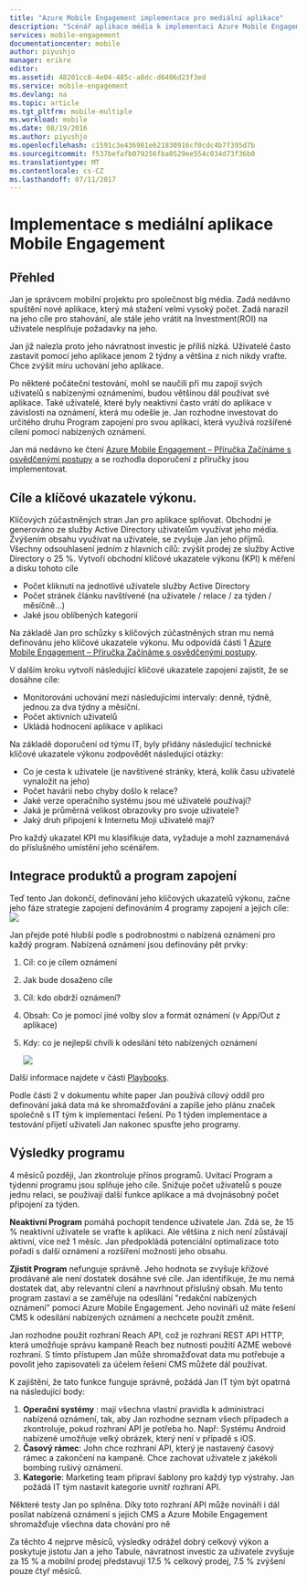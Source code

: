 ```yaml
---
title: "Azure Mobile Engagement implementace pro mediální aplikace"
description: "Scénář aplikace média k implementaci Azure Mobile Engagement"
services: mobile-engagement
documentationcenter: mobile
author: piyushjo
manager: erikre
editor: 
ms.assetid: 48201cc8-4e04-485c-a8dc-d6406d23f3ed
ms.service: mobile-engagement
ms.devlang: na
ms.topic: article
ms.tgt_pltfrm: mobile-multiple
ms.workload: mobile
ms.date: 08/19/2016
ms.author: piyushjo
ms.openlocfilehash: c1591c3e436981e621830916cf0cdc4b7f395d7b
ms.sourcegitcommit: f537befafb079256fba0529ee554c034d73f36b0
ms.translationtype: MT
ms.contentlocale: cs-CZ
ms.lasthandoff: 07/11/2017
---
```

# <a name="implement-mobile-engagement-with-media-app"></a>Implementace s mediální aplikace Mobile Engagement
## <a name="overview"></a>Přehled
Jan je správcem mobilní projektu pro společnost big média. Zadá nedávno spuštění nové aplikace, který má stažení velmi vysoký počet. Zadá narazil na jeho cíle pro stahování, ale stále jeho vrátit na Investment(ROI) na uživatele nesplňuje požadavky na jeho. 

Jan již nalezla proto jeho návratnost investic je příliš nízká. Uživatelé často zastavit pomocí jeho aplikace jenom 2 týdny a většina z nich nikdy vraťte. Chce zvýšit míru uchování jeho aplikace.

Po některé počáteční testování, mohl se naučili při mu zapojí svých uživatelů s nabízenými oznámeními, budou většinou dál používat své aplikace. Také uživatelé, které byly neaktivní často vrátí do aplikace v závislosti na oznámení, která mu odešle je. Jan rozhodne investovat do určitého druhu Program zapojení pro svou aplikaci, která využívá rozšířené cílení pomocí nabízených oznámení.

Jan má nedávno ke čtení [Azure Mobile Engagement – Příručka Začínáme s osvědčenými postupy](mobile-engagement-getting-started-best-practices.md) a se rozhodla doporučení z příručky jsou implementovat.

## <a name="objectives-and-kpis"></a>Cíle a klíčové ukazatele výkonu.
Klíčových zúčastněných stran Jan pro aplikace splňovat. Obchodní je generováno ze služby Active Directory uživatelům využívat jeho média. Zvýšením obsahu využívat na uživatele, se zvyšuje Jan jeho příjmů. Všechny odsouhlasení jedním z hlavních cílů: zvýšit prodej ze služby Active Directory o 25 %. Vytvoří obchodní klíčové ukazatele výkonu (KPI) k měření a disku tohoto cíle

* Počet kliknutí na jednotlivé uživatele služby Active Directory
* Počet stránek článku navštívené (na uživatele / relace / za týden / měsíčně...)
* Jaké jsou oblíbených kategorií

Na základě Jan pro schůzky s klíčových zúčastněných stran mu nemá definovánu jeho klíčové ukazatele výkonu. Mu odpovídá části 1 [Azure Mobile Engagement – Příručka Začínáme s osvědčenými postupy](mobile-engagement-getting-started-best-practices.md). 

V dalším kroku vytvoří následující klíčové ukazatele zapojení zajistit, že se dosáhne cíle:

* Monitorování uchování mezi následujícími intervaly: denně, týdně, jednou za dva týdny a měsíční.
* Počet aktivních uživatelů
* Ukládá hodnocení aplikace v aplikaci

Na základě doporučení od týmu IT, byly přidány následující technické klíčové ukazatele výkonu zodpovědět následující otázky:

* Co je cesta k uživatele (je navštívené stránky, která, kolik času uživatelé vynaložit na jeho)
* Počet havárií nebo chyby došlo k relace?
* Jaké verze operačního systému jsou mé uživatelé používají?
* Jaká je průměrná velikost obrazovky pro svoje uživatele?
* Jaký druh připojení k Internetu Moji uživatelé mají?

Pro každý ukazatel KPI mu klasifikuje data, vyžaduje a mohl zaznamenává do příslušného umístění jeho scénářem.

## <a name="engagement-program-and-integration"></a>Integrace produktů a program zapojení
Teď tento Jan dokončí, definování jeho klíčových ukazatelů výkonu, začne jeho fáze strategie zapojení definováním 4 programy zapojení a jejich cíle:![][1]

Jan přejde poté hlubší podle s podrobnostmi o nabízená oznámení pro každý program. Nabízená oznámení jsou definovány pět prvky:

1. Cíl: co je cílem oznámení
2. Jak bude dosaženo cíle
3. Cíl: kdo obdrží oznámení?
4. Obsah: Co je pomocí jiné volby slov a formát oznámení (v App/Out z aplikace)
5. Kdy: co je nejlepší chvíli k odesílání této nabízených oznámení
   
    ![][2]

Další informace najdete v části [Playbooks](https://github.com/Azure/azure-mobile-engagement-samples/tree/master/Playbooks).

Podle části 2 v dokumentu white paper Jan používá cílový oddíl pro definování jaká data má ke shromažďování a zapíše jeho plánu značek společně s IT tým k implementaci řešení. Po 1 týden implementace a testování přijetí uživateli Jan nakonec spusťte jeho programy.

## <a name="program-results"></a>Výsledky programu
4 měsíců později, Jan zkontroluje přínos programů. Uvítací Program a týdenní programu jsou splňuje jeho cíle. Snižuje počet uživatelů s pouze jednu relaci, se používají další funkce aplikace a má dvojnásobný počet připojení za týden.

**Neaktivní Program** pomáhá pochopit tendence uživatele Jan. Zdá se, že 15 % neaktivní uživatele se vraťte k aplikaci. Ale většina z nich není zůstávají aktivní, více než 1 měsíc. Jan předpokládá potenciální optimalizace toto pořadí s další oznámení a rozšíření možnosti jeho obsahu.

**Zjistit Program** nefunguje správně. Jeho hodnota se zvyšuje křížové prodávané ale není dostatek dosáhne své cíle. Jan identifikuje, že mu nemá dostatek dat, aby relevantní cílení a navrhnout příslušný obsah. Mu tento program zastaví a se zaměřuje na odesílání "redakční nabízených oznámení" pomocí Azure Mobile Engagement. Jeho novináři už máte řešení CMS k odesílání nabízených oznámení a nechcete použít změnit.

Jan rozhodne použít rozhraní Reach API, což je rozhraní REST API HTTP, která umožňuje správu kampaně Reach bez nutnosti použití AZME webové rozhraní. S tímto přístupem Jan může shromažďovat data mu potřebuje a povolit jeho zapisovateli za účelem řešení CMS můžete dál používat.

K zajištění, že tato funkce funguje správně, požádá Jan IT tým být opatrná na následující body:

1. **Operační systémy** : mají všechna vlastní pravidla k administraci nabízená oznámení, tak, aby Jan rozhodne seznam všech případech a zkontroluje, pokud rozhraní API je potřeba ho.
   Např: Systému Android nabízené umožňuje velký obrázek, který není v případě s iOS.
2. **Časový rámec**: John chce rozhraní API, který je nastavený časový rámec a zakončení na kampaně. Chce zachovat uživatele z jakékoli bombing rušivý oznámení.
3. **Kategorie**: Marketing team připraví šablony pro každý typ výstrahy. Jan požádá IT tým nastavit kategorie uvnitř rozhraní API.

Některé testy Jan po splněna. Díky toto rozhraní API může novináři i dál posílat nabízená oznámení s jejich CMS a Azure Mobile Engagement shromažďuje všechna data chování pro ně

Za těchto 4 nejprve měsíců, výsledky odrážel dobrý celkový výkon a poskytuje jistotu Jan a jeho Tabule, návratnost investic za uživatele zvyšuje za 15 % a mobilní prodej představují 17.5 % celkový prodej, 7.5 % zvýšení pouze čtyř měsíců.

<!--Image references-->
[1]: ./media/mobile-engagement-media-scenario/engagement-strategy.png
[2]: ./media/mobile-engagement-media-scenario/push-scenarios.png

<!--Link references-->
[Media Playbook link]: https://github.com/Azure/azure-mobile-engagement-samples/tree/master/Playbooks
